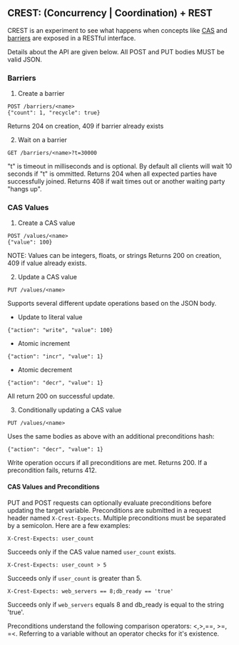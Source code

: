 ## CREST: (Concurrency | Coordination) + REST
CREST is an experiment to see what happens when concepts like [CAS](http://en.wikipedia.org/wiki/Compare-and-swap) and
[barriers](http://bit.ly/Pk6UaQ) are exposed in a RESTful
interface.

Details about the API are given below. All POST and PUT bodies MUST be valid JSON.

### Barriers

1. Create a barrier
````
POST /barriers/<name>
{"count": 1, "recycle": true}
````
Returns 204 on creation, 409 if barrier already exists

2. Wait on a barrier
````
GET /barriers/<name>?t=30000
````
"t" is timeout in milliseconds and is optional. By default all clients will wait
10 seconds if "t" is ommitted.
Returns 204 when all expected parties have successfully joined.
Returns 408 if wait times out or another waiting party "hangs up".

### CAS Values

1. Create a CAS value
````
POST /values/<name>
{"value": 100}
````
NOTE: Values can be integers, floats, or strings
Returns 200 on creation, 409 if value already exists.

2. Update a CAS value
````
PUT /values/<name>
````
Supports several different update operations based on the JSON body.
+ Update to literal value
````
{"action": "write", "value": 100}
````
+ Atomic increment
````
{"action": "incr", "value": 1}
````
+ Atomic decrement
````
{"action": "decr", "value": 1}
````
All return 200 on successful update.

3. Conditionally updating a CAS value
````
PUT /values/<name>
````
Uses the same bodies as above with an additional preconditions hash:
````
{"action": "decr", "value": 1}
````
Write operation occurs if all preconditions are met. Returns 200.
If a precondition fails, returns 412.

#### CAS Values and Preconditions
PUT and POST requests can optionally evaluate preconditions before updating the target variable.
Preconditions are submitted in a request header named `X-Crest-Expects`. Multiple preconditions
must be separated by a semicolon. Here are a few examples:

````
X-Crest-Expects: user_count
````
Succeeds only if the CAS value named `user_count` exists.

````
X-Crest-Expects: user_count > 5
````
Succeeds only if `user_count` is greater than 5.

````
X-Crest-Expects: web_servers == 8;db_ready == 'true'
````
Succeeds only if `web_servers` equals 8 and db_ready is equal to the string 'true'.

Preconditions understand the following comparison operators: <,>,==, >=, =<. Referring
to a variable without an operator checks for it's existence.